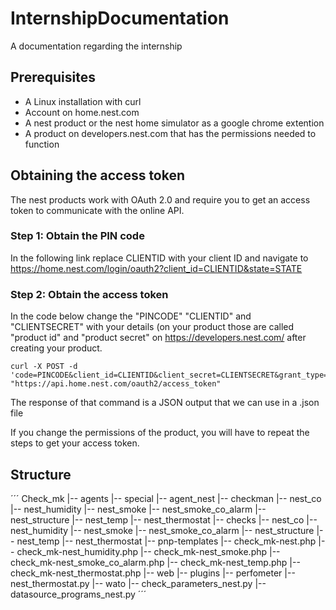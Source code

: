 # InternshipDocumentation
A documentation regarding the internship

## Prerequisites
* A Linux installation with curl
* Account on home.nest.com
* A nest product or the nest home simulator as a google chrome extention
* A product on developers.nest.com that has the permissions needed to function

## Obtaining the access token
The nest products work with OAuth 2.0 and require you to get an access token to communicate with the online API.
### Step 1: Obtain the PIN code
In the following link replace CLIENTID with your client ID and navigate to https://home.nest.com/login/oauth2?client_id=CLIENTID&state=STATE
### Step 2: Obtain the access token
In the code below change the "PINCODE" "CLIENTID" and "CLIENTSECRET" with your details (on your product those are called "product id" and "product secret" on https://developers.nest.com/ after creating your product.
~~~~
curl -X POST -d 'code=PINCODE&client_id=CLIENTID&client_secret=CLIENTSECRET&grant_type=authorization_code' "https://api.home.nest.com/oauth2/access_token" 	
~~~~
The response of that command is a JSON output that we can use in a .json file

If you change the permissions of the product, you will have to repeat the steps to get your access token.

## Structure
´´´
Check_mk
    |-- agents
        |-- special
            |-- agent_nest
    |-- checkman
        |-- nest_co
        |-- nest_humidity
        |-- nest_smoke
        |-- nest_smoke_co_alarm
        |-- nest_structure
        |-- nest_temp
        |-- nest_thermostat
    |-- checks
        |-- nest_co
        |-- nest_humidity
        |-- nest_smoke
        |-- nest_smoke_co_alarm
        |-- nest_structure
        |-- nest_temp
        |-- nest_thermostat
    |-- pnp-templates
        |-- check_mk-nest.php
        |-- check_mk-nest_humidity.php
        |-- check_mk-nest_smoke.php
        |-- check_mk-nest_smoke_co_alarm.php
        |-- check_mk-nest_temp.php
        |-- check_mk-nest_thermostat.php
    |-- web
        |-- plugins
            |-- perfometer
                |-- nest_thermostat.py
            |-- wato
                |-- check_parameters_nest.py
                |-- datasource_programs_nest.py
´´´
